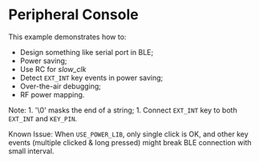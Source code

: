 # Peripheral Console

This example demonstrates how to:

* Design something like serial port in BLE;
* Power saving;
* Use RC for _slow_clk_
* Detect `EXT_INT` key events in power saving;
* Over-the-air debugging;
* RF power mapping.

Note:
    1. '\0' masks the end of a string;
    1. Connect `EXT_INT` key to both `EXT_INT` and `KEY_PIN`.

Known Issue: When `USE_POWER_LIB`, only single click is OK, and other
    key events (multiple clicked & long pressed) might break BLE connection
    with small interval.
